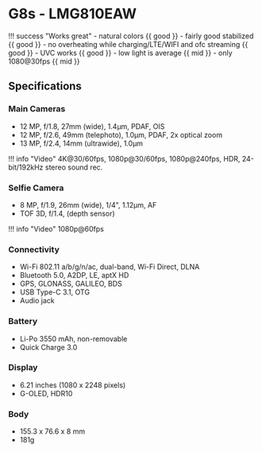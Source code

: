 # G8s - LMG810EAW

!!! success "Works great"
    - natural colors {{ good }}
    - fairly good stabilized {{ good }}
    - no overheating while charging/LTE/WIFI and ofc streaming {{ good }}
    - UVC works {{ good }}
    - low light is average {{ mid }}
    - only 1080@30fps {{ mid }}

## Specifications

### Main Cameras

- 12 MP, f/1.8, 27mm (wide), 1.4µm, PDAF, OIS
- 12 MP, f/2.6, 49mm (telephoto), 1.0µm, PDAF, 2x optical zoom
- 13 MP, f/2.4, 14mm (ultrawide), 1.0µm

!!! info "Video"
    4K@30/60fps, 1080p@30/60fps, 1080p@240fps, HDR, 24-bit/192kHz stereo sound rec.

### Selfie Camera

- 8 MP, f/1.9, 26mm (wide), 1/4", 1.12µm, AF
- TOF 3D, f/1.4, (depth sensor)

!!! info "Video"
    1080p@60fps

### Connectivity

-  Wi-Fi 802.11 a/b/g/n/ac, dual-band, Wi-Fi Direct, DLNA
-  Bluetooth 5.0, A2DP, LE, aptX HD
-  GPS, GLONASS, GALILEO, BDS
-  USB Type-C 3.1, OTG
-  Audio jack

### Battery

-   Li-Po 3550 mAh, non-removable
-   Quick Charge 3.0

### Display

-   6.21 inches (1080 x 2248 pixels)
-   G-OLED, HDR10

### Body

-   155.3 x 76.6 x 8 mm
-   181g
